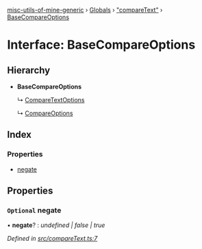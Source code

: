 [misc-utils-of-mine-generic](../README.md) › [Globals](../globals.md) › ["compareText"](../modules/_comparetext_.md) › [BaseCompareOptions](_comparetext_.basecompareoptions.md)

# Interface: BaseCompareOptions

## Hierarchy

* **BaseCompareOptions**

  ↳ [CompareTextOptions](_comparetext_.comparetextoptions.md)

  ↳ [CompareOptions](_comparetext_.compareoptions.md)

## Index

### Properties

* [negate](_comparetext_.basecompareoptions.md#optional-negate)

## Properties

### `Optional` negate

• **negate**? : *undefined | false | true*

*Defined in [src/compareText.ts:7](https://github.com/cancerberoSgx/misc-utils-of-mine/blob/8ac077d/misc-utils-of-mine-generic/src/compareText.ts#L7)*
